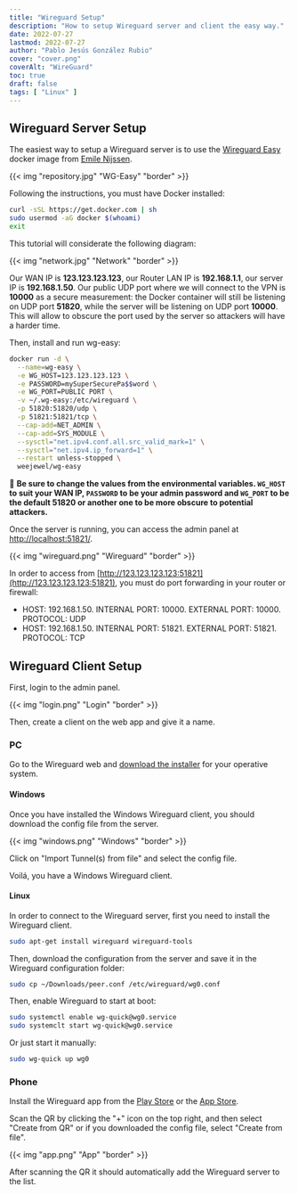 ```yaml
---
title: "Wireguard Setup"
description: "How to setup Wireguard server and client the easy way."
date: 2022-07-27
lastmod: 2022-07-27
author: "Pablo Jesús González Rubio"
cover: "cover.png"
coverAlt: "WireGuard"
toc: true
draft: false
tags: [ "Linux" ]
---
```


## Wireguard Server Setup

The easiest way to setup a Wireguard server is to use the [Wireguard Easy](https://github.com/WeeJeWel/wg-easy/) docker image from [Emile Nijssen](https://github.com/WeeJeWel).

{{< img "repository.jpg" "WG-Easy" "border" >}}

Following the instructions, you must have Docker installed:

```bash
curl -sSL https://get.docker.com | sh
sudo usermod -aG docker $(whoami)
exit
```

This tutorial will considerate the following diagram:

{{< img "network.jpg" "Network" "border" >}}

Our WAN IP is **123.123.123.123**, our Router LAN IP is **192.168.1.1**, our server IP is **192.168.1.50**. Our public UDP port where we will connect to the VPN is **10000** as a secure measurement: the Docker container will still be listening on UDP port **51820**, while the server will be listening on UDP port **10000**. This will allow to obscure the port used by the server so attackers will have a harder time.

Then, install and run wg-easy:

```bash
docker run -d \
  --name=wg-easy \
  -e WG_HOST=123.123.123.123 \
  -e PASSWORD=mySuperSecurePa$$word \
  -e WG_PORT=PUBLIC PORT \
  -v ~/.wg-easy:/etc/wireguard \
  -p 51820:51820/udp \
  -p 51821:51821/tcp \
  --cap-add=NET_ADMIN \
  --cap-add=SYS_MODULE \
  --sysctl="net.ipv4.conf.all.src_valid_mark=1" \
  --sysctl="net.ipv4.ip_forward=1" \
  --restart unless-stopped \
  weejewel/wg-easy
```

🚨 **Be sure to change the values from the environmental variables. `WG_HOST` to suit your WAN IP, `PASSWORD` to be your admin password and `WG_PORT` to be the default 51820 or another one to be more obscure to potential attackers.**

Once the server is running, you can access the admin panel at [http://localhost:51821/](http://localhost:51821/).

{{< img "wireguard.png" "Wireguard" "border" >}}

In order to access from [http://123.123.123.123:51821](http://123.123.123.123:51821), you must do port forwarding in your router or firewall:

* HOST: 192.168.1.50. INTERNAL PORT: 10000. EXTERNAL PORT: 10000. PROTOCOL: UDP
* HOST: 192.168.1.50. INTERNAL PORT: 51821. EXTERNAL PORT: 51821. PROTOCOL: TCP

## Wireguard Client Setup

First, login to the admin panel.

{{< img "login.png" "Login" "border" >}}

Then, create a client on the web app and give it a name.

### PC

Go to the Wireguard web and [download the installer](https://www.wireguard.com/install/) for your operative system.

#### Windows

Once you have installed the Windows Wireguard client, you should download the config file from the server.

{{< img "windows.png" "Windows" "border" >}}

Click on "Import Tunnel(s) from file" and select the config file.

Voilá, you have a Windows Wireguard client.

#### Linux

In order to connect to the Wireguard server, first you need to install the Wireguard client.

```bash
sudo apt-get install wireguard wireguard-tools
```

Then, download the configuration from the server and save it in the Wireguard configuration folder:

```bash
sudo cp ~/Downloads/peer.conf /etc/wireguard/wg0.conf
```

Then, enable Wireguard to start at boot:

```bash
sudo systemctl enable wg-quick@wg0.service
sudo systemclt start wg-quick@wg0.service
```

Or just start it manually:

```bash
sudo wg-quick up wg0
```

### Phone

Install the Wireguard app from the [Play Store](https://play.google.com/store/apps/details?id=com.wireguard.android) or the [App Store](https://apps.apple.com/us/app/wireguard/id1441195209).

Scan the QR by clicking the "+" icon on the top right, and then select "Create from QR" or if you downloaded the config file, select "Create from file".

{{< img "app.png" "App" "border" >}}

After scanning the QR it should automatically add the Wireguard server to the list.
